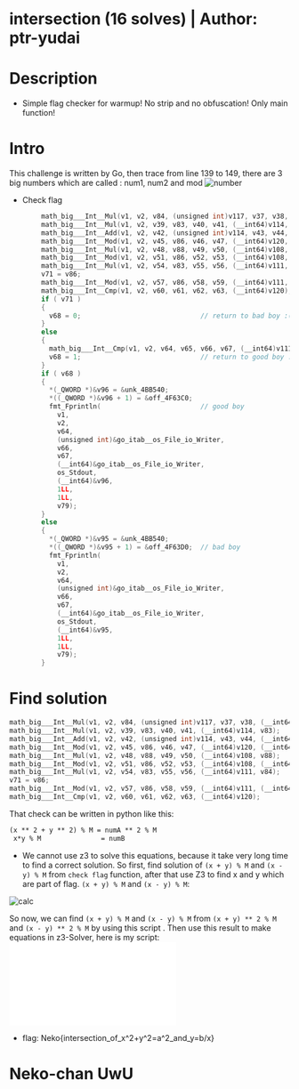 # intersection (16 solves) | Author: ptr-yudai
# Description
* Simple flag checker for warmup! No strip and no obfuscation! Only main function!

# Intro
This challenge is written by Go, then trace from line 139 to 149, there are 3 big numbers which are called : num1, num2 and mod
![number](num.png)
* Check flag
```go
        math_big___Int__Mul(v1, v2, v84, (unsigned int)v117, v37, v38, (__int64)v117, v84);
        math_big___Int__Mul(v1, v2, v39, v83, v40, v41, (__int64)v114, v83);
        math_big___Int__Add(v1, v2, v42, (unsigned int)v114, v43, v44, (__int64)v120, (__int64)v117);
        math_big___Int__Mod(v1, v2, v45, v86, v46, v47, (__int64)v120, (__int64)v120);
        math_big___Int__Mul(v1, v2, v48, v88, v49, v50, (__int64)v108, v88);
        math_big___Int__Mod(v1, v2, v51, v86, v52, v53, (__int64)v108, (__int64)v108);
        math_big___Int__Mul(v1, v2, v54, v83, v55, v56, (__int64)v111, v84);
        v71 = v86;
        math_big___Int__Mod(v1, v2, v57, v86, v58, v59, (__int64)v111, (__int64)v111);
        math_big___Int__Cmp(v1, v2, v60, v61, v62, v63, (__int64)v120);
        if ( v71 )
        {
          v68 = 0;                              // return to bad boy :(
        }
        else
        {
          math_big___Int__Cmp(v1, v2, v64, v65, v66, v67, (__int64)v111);// Check the result and input if both are equals
          v68 = 1;                              // return to good boy :)
        }
        if ( v68 )
        {
          *(_QWORD *)&v96 = &unk_4BB540;
          *((_QWORD *)&v96 + 1) = &off_4F63C0;
          fmt_Fprintln(                         // good boy
            v1,
            v2,
            v64,
            (unsigned int)&go_itab__os_File_io_Writer,
            v66,
            v67,
            (__int64)&go_itab__os_File_io_Writer,
            os_Stdout,
            (__int64)&v96,
            1LL,
            1LL,
            v79);
        }
        else
        {
          *(_QWORD *)&v95 = &unk_4BB540;
          *((_QWORD *)&v95 + 1) = &off_4F63D0;  // bad boy
          fmt_Fprintln(
            v1,
            v2,
            v64,
            (unsigned int)&go_itab__os_File_io_Writer,
            v66,
            v67,
            (__int64)&go_itab__os_File_io_Writer,
            os_Stdout,
            (__int64)&v95,
            1LL,
            1LL,
            v79);
        }
```

# Find solution
```go
math_big___Int__Mul(v1, v2, v84, (unsigned int)v117, v37, v38, (__int64)v117, v84);
math_big___Int__Mul(v1, v2, v39, v83, v40, v41, (__int64)v114, v83);
math_big___Int__Add(v1, v2, v42, (unsigned int)v114, v43, v44, (__int64)v120, (__int64)v117);
math_big___Int__Mod(v1, v2, v45, v86, v46, v47, (__int64)v120, (__int64)v120);
math_big___Int__Mul(v1, v2, v48, v88, v49, v50, (__int64)v108, v88);
math_big___Int__Mod(v1, v2, v51, v86, v52, v53, (__int64)v108, (__int64)v108);
math_big___Int__Mul(v1, v2, v54, v83, v55, v56, (__int64)v111, v84);
v71 = v86;
math_big___Int__Mod(v1, v2, v57, v86, v58, v59, (__int64)v111, (__int64)v111);
math_big___Int__Cmp(v1, v2, v60, v61, v62, v63, (__int64)v120);
```

That check can be written in python like this:
```txt
(x ** 2 + y ** 2) % M = numA ** 2 % M
 x*y % M               = numB
```

* We cannot use z3 to solve this equations, because it take very long time to find a correct solution. So first, find solution of `(x + y) % M` and `(x - y) % M` from `check flag` function, after that use Z3 to find x and y which are part of flag.
`(x + y) % M` and `(x - y) % M`:

![calc](calc.png)

So now, we can find `(x + y) % M` and `(x - y) % M` from `(x + y) ** 2 % M` and `(x - y) ** 2 % M` by using this script [](https://gist.github.com/nakov/60d62bdf4067ea72b7832ce9f71ae079). Then use this result to make equations in z3-Solver, here is my script: ![solve](./solve.py)

* flag: Neko{intersection_of_x^2+y^2=a^2_and_y=b/x}

# Neko-chan UwU
